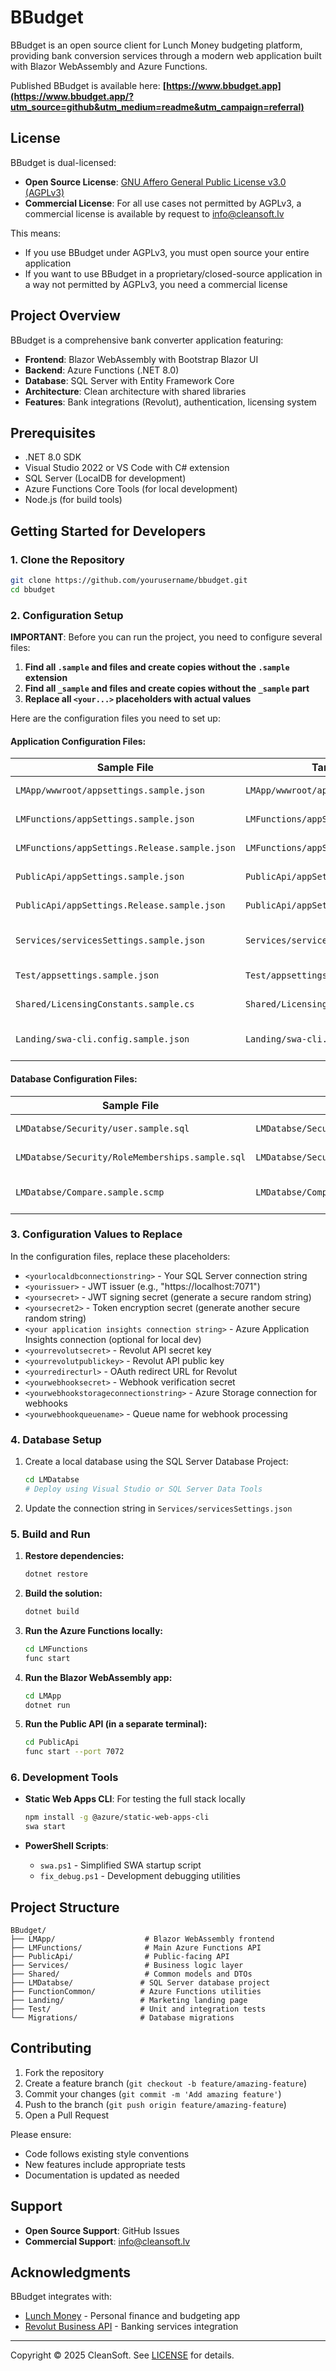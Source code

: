 # BBudget

BBudget is an open source client for Lunch Money budgeting platform, providing bank conversion services through a modern web application built with Blazor WebAssembly and Azure Functions.

Published BBudget is available here:
**[https://www.bbudget.app](https://www.bbudget.app/?utm_source=github&utm_medium=readme&utm_campaign=referral)**

## License

BBudget is dual-licensed:

- **Open Source License**: [GNU Affero General Public License v3.0 (AGPLv3)](LICENSE)
- **Commercial License**: For all use cases not permitted by AGPLv3, a commercial license is available by request to info@cleansoft.lv

This means:
- If you use BBudget under AGPLv3, you must open source your entire application
- If you want to use BBudget in a proprietary/closed-source application in a way not permitted by AGPLv3, you need a commercial license

## Project Overview

BBudget is a comprehensive bank converter application featuring:
- **Frontend**: Blazor WebAssembly with Bootstrap Blazor UI
- **Backend**: Azure Functions (.NET 8.0)
- **Database**: SQL Server with Entity Framework Core
- **Architecture**: Clean architecture with shared libraries
- **Features**: Bank integrations (Revolut), authentication, licensing system

## Prerequisites

- .NET 8.0 SDK
- Visual Studio 2022 or VS Code with C# extension
- SQL Server (LocalDB for development)
- Azure Functions Core Tools (for local development)
- Node.js (for build tools)

## Getting Started for Developers

### 1. Clone the Repository

```bash
git clone https://github.com/yourusername/bbudget.git
cd bbudget
```

### 2. Configuration Setup

**IMPORTANT**: Before you can run the project, you need to configure several files:

1. **Find all `.sample` and files and create copies without the `.sample` extension**
2. **Find all `_sample` and files and create copies without the `_sample` part**
3. **Replace all `<your...>` placeholders with actual values**

Here are the configuration files you need to set up:

#### Application Configuration Files:

| Sample File | Target File | Description |
|------------|-------------|-------------|
| `LMApp/wwwroot/appsettings.sample.json` | `LMApp/wwwroot/appsettings.json` | Frontend configuration |
| `LMFunctions/appSettings.sample.json` | `LMFunctions/appSettings.json` | Main API configuration |
| `LMFunctions/appSettings.Release.sample.json` | `LMFunctions/appSettings.Release.json` | Production API settings |
| `PublicApi/appSettings.sample.json` | `PublicApi/appSettings.json` | Public API configuration |
| `PublicApi/appSettings.Release.sample.json` | `PublicApi/appSettings.Release.json` | Production public API |
| `Services/servicesSettings.sample.json` | `Services/servicesSettings.json` | Core services configuration |
| `Test/appsettings.sample.json` | `Test/appsettings.json` | Test configuration |
| `Shared/LicensingConstants.sample.cs` | `Shared/LicensingConstants.cs` | Licensing constants |
| `Landing/swa-cli.config.sample.json` | `Landing/swa-cli.config.json` | Static Web Apps CLI config |

#### Database Configuration Files:

| Sample File | Target File | Description |
|------------|-------------|-------------|
| `LMDatabse/Security/user.sample.sql` | `LMDatabse/Security/user.sql` | Database user setup |
| `LMDatabse/Security/RoleMemberships.sample.sql` | `LMDatabse/Security/RoleMemberships.sql` | Database roles |
| `LMDatabse/Compare.sample.scmp` | `LMDatabse/Compare.scmp` | Database comparison settings |

### 3. Configuration Values to Replace

In the configuration files, replace these placeholders:

- `<yourlocaldbconnectionstring>` - Your SQL Server connection string
- `<yourissuer>` - JWT issuer (e.g., "https://localhost:7071")
- `<yoursecret>` - JWT signing secret (generate a secure random string)
- `<yoursecret2>` - Token encryption secret (generate another secure random string)
- `<your application insights connection string>` - Azure Application Insights connection (optional for local dev)
- `<yourrevolutsecret>` - Revolut API secret key
- `<yourrevolutpublickey>` - Revolut API public key
- `<yourredirecturl>` - OAuth redirect URL for Revolut
- `<yourwebhooksecret>` - Webhook verification secret
- `<yourwebhookstorageconnectionstring>` - Azure Storage connection for webhooks
- `<yourwebhookqueuename>` - Queue name for webhook processing

### 4. Database Setup

1. Create a local database using the SQL Server Database Project:
   ```bash
   cd LMDatabse
   # Deploy using Visual Studio or SQL Server Data Tools
   ```

2. Update the connection string in `Services/servicesSettings.json`

### 5. Build and Run

1. **Restore dependencies:**
   ```bash
   dotnet restore
   ```

2. **Build the solution:**
   ```bash
   dotnet build
   ```

3. **Run the Azure Functions locally:**
   ```bash
   cd LMFunctions
   func start
   ```

4. **Run the Blazor WebAssembly app:**
   ```bash
   cd LMApp
   dotnet run
   ```

5. **Run the Public API (in a separate terminal):**
   ```bash
   cd PublicApi
   func start --port 7072
   ```

### 6. Development Tools

- **Static Web Apps CLI**: For testing the full stack locally
  ```bash
  npm install -g @azure/static-web-apps-cli
  swa start
  ```

- **PowerShell Scripts**:
  - `swa.ps1` - Simplified SWA startup script
  - `fix_debug.ps1` - Development debugging utilities

## Project Structure

```
BBudget/
├── LMApp/                    # Blazor WebAssembly frontend
├── LMFunctions/              # Main Azure Functions API
├── PublicApi/                # Public-facing API
├── Services/                 # Business logic layer
├── Shared/                   # Common models and DTOs
├── LMDatabse/               # SQL Server database project
├── FunctionCommon/          # Azure Functions utilities
├── Landing/                 # Marketing landing page
├── Test/                    # Unit and integration tests
└── Migrations/              # Database migrations
```

## Contributing

1. Fork the repository
2. Create a feature branch (`git checkout -b feature/amazing-feature`)
3. Commit your changes (`git commit -m 'Add amazing feature'`)
4. Push to the branch (`git push origin feature/amazing-feature`)
5. Open a Pull Request

Please ensure:
- Code follows existing style conventions
- New features include appropriate tests
- Documentation is updated as needed

## Support

- **Open Source Support**: GitHub Issues
- **Commercial Support**: info@cleansoft.lv

## Acknowledgments

BBudget integrates with:
- [Lunch Money](https://lunchmoney.app/) - Personal finance and budgeting app
- [Revolut Business API](https://developer.revolut.com/) - Banking services integration

---

Copyright © 2025 CleanSoft. See [LICENSE](LICENSE) for details.